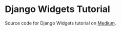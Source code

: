 # Django Widgets Tutorial

Source code for Django Widgets tutorial on [Medium](https://medium.com/@gustavocmaciel/how-to-style-your-django-forms-7e8463aae4fa).
